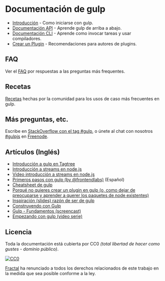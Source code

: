 # Documentación de gulp

* [Introducción](getting-started.md) - Como iniciarse con gulp.
* [Documentación API](API.md) - Aprende gulp de arriba a abajo.
* [Documentación CLI](CLI.md) - Aprende como invocar tareas y usar compiladores.
* [Crear un Plugin](writing-a-plugin/README.md) - Recomendaciones para autores de plugins.


## FAQ

Ver el [FAQ](FAQ.md) por respuestas a las preguntas más frequentes.


## Recetas

[Recetas](recipes#recipes) hechas por la comunidad para los usos de caso más frecuentes en gulp.

## Más preguntas, etc.

Escribe en [StackOverflow con el tag #gulp](http://stackoverflow.com/questions/tagged/gulp), o únete al chat con nosotros [#gulpjs](http://webchat.freenode.net/?channels=gulpjs) en [Freenode](http://freenode.net/).


## Artículos (Inglés)
* [Introducción a gulp en Tagtree](http://tagtree.tv/gulp)
* [Introducción a streams en node.js](https://github.com/substack/stream-handbook)
* [Video introducción a streams en node.js](http://www.youtube.com/watch?v=QgEuZ52OZtU)
* [Primeros pasos con gulp (by @frontendlabs)](http://frontend-labs.com/1669--gulp-js-en-espanol-tutorial-basico-primeros-pasos-y-ejemplos) (Español)
* [Cheatsheet de gulp](https://github.com/osscafe/gulp-cheatsheet)
* [Porqué no quieres crear un plugin en gulp (o, como dejar de preocuparse y aprender a querer los paquetes de node existentes)](http://blog.overzealous.com/post/74121048393/why-you-shouldnt-create-a-gulp-plugin-or-how-to-stop)
* [Inspiración (slides) razón de ser de gulp](http://slid.es/contra/gulp)
* [Construyendo con Gulp](http://www.smashingmagazine.com/2014/06/11/building-with-gulp/)
* [Gulp - Fundamentos (screencast)](https://www.youtube.com/watch?v=dwSLFai8ovQ)
* [Empezando con gulp (video serie)](http://www.youtube.com/playlist?list=PLRk95HPmOM6PN-G1xyKj9q6ap_dc9Yckm)


## Licencia

Toda la documentación está cubierta por CC0 *(total libertad de hacer como gustes - dominio público)*.

[![CC0](http://i.creativecommons.org/p/zero/1.0/88x31.png)](http://creativecommons.org/publicdomain/zero/1.0/deed.es)

[Fractal](http://wearefractal.com) ha renunciado a todos los derechos relacionados de este trabajo en la medida que sea posible conforme a la ley.
